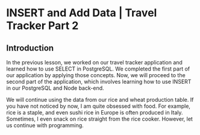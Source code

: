 # INSERT and Add Data | Travel Tracker Part 2

## Introduction

In the previous lesson, we worked on our travel tracker application and learned how to use SELECT in PostgreSQL. We completed the first part of our application by applying those concepts. Now, we will proceed to the second part of the application, which involves learning how to use INSERT in our PostgreSQL and Node back-end.

We will continue using the data from our rice and wheat production table. If you have not noticed by now, I am quite obsessed with food. For example, rice is a staple, and even sushi rice in Europe is often produced in Italy. Sometimes, I even snack on rice straight from the rice cooker. However, let us continue with programming.
